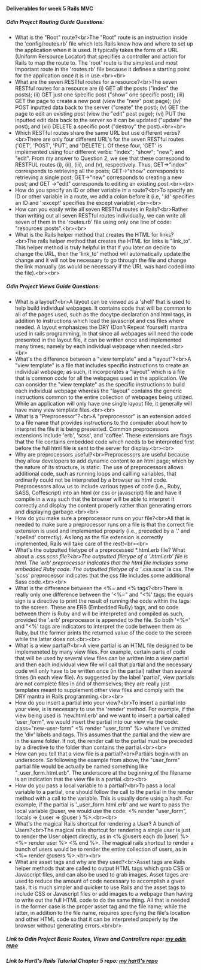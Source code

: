 #### Deliverables for week 5 Rails MVC
##### Odin Project Routing Guide Questions:
- What is the "Root" route?<br\>The "Root" route is an instruction inside the 'config/routes.rb' file which lets Rails know how and where to set up the application when it is used. It typically takes the form of a URL (Uniform Rersource Locator) that specifies a controller and action for Rails to map the route to. The 'root' route is the simplest and most important route in the 'routes.rb' file because it defines a starting point for the application once it is in use.<br\><br\>
- What are the seven RESTful routes for a resource?<br\>The seven RESTful routes for a resource are (i) GET all the posts ("index" the posts); (ii) GET just one specific post ("show" one specific post); (iii) GET the page to create a new post (view the "new" post page); (iv) POST inputted data back to the server ("create" the post); (v) GET the page to edit an existing post (view the "edit" post page); (vi) PUT the inputted edit data back to the server so it can be updated ("update" the post); and (vii) DELETE a specific post ("destroy" the post).<br\><br\>
- Which RESTful routes share the same URL but use different verbs?<br\>There are only four different URL's for the seven RESTful routes ('GET', 'POST', 'PUT', and 'DELETE'). Of these four, 'GET' is implemented using four different verbs: "index"; "show"; "new"; and "edit". From my answer to Question 2, we see that these correspond to RESTFUL routes (i), (ii), (iii), and (v), respectively. Thus, GET->"index" corresponds to retrieving all the posts; GET->"show" corresponds to retrieving a single post; GET->"new" corresponds to creating a new post; and GET ->"edit" corresponds to editing an existing post.<br\><br\>
- How do you specify an ID or other variable in a route?<br\>To specify an ID or other variable in a route, we add a colon before it (i.e, ':id' specifies an ID and ':except' specifies the except variable).<br\><br\>
- How can you easily write all seven RESTful routes in Rails?<br\>Rather than writing out all seven RESTful routes individually, we can write all seven of them in the 'routes.rb' file using only one line of code: "resources :posts".<br\><br\>
- What is the Rails helper method that creates the HTML for links?<br\>The rails helper method that creates the HTML for links is "link_to". This helper method is truly helpful in that if you later on decide to change the URL, then the 'link_to' method will automatically update the change and it will not be necessary to go through the file and change the link manually (as would be necessary if the URL was hard coded into the file).<br\><br\>

##### Odin Project Views Guide Questions:
- What is a layout?<br\>A layout can be viewed as a 'shell' that is used to help build individual webpages. It contains code that will be common to all of the pages used, such as the docytpe declaration and html tags, in addition to instructions which load the javascript and css files where needed. A layout emphasizes the DRY (Don't Repeat Yourself) mantra used in rails programming, in that since all webpages will need the code presented in the layout file, it can be written once and implemented many times; namely by each individual webpage when needed.<br\><br\>
- What's the difference between a "view template" and a "layout"?<br\>A "view template" is a file that includes specific instructions to create an individual webpage; as such, it incorporates a "layout" which is a file that is common code for all the webpages used in the application. We can consider the "view template" as the specific instructions to build each individual webpage whereas the "layout" contains the generic instructions common to the entire collection of webpages being utilized. While an application will only have one single layout file, it generally will have many view template files.<br\><br\>
- What is a "Preprocessor"?<br\>A "preprocessor" is an extension added to a file name that provides instructions to the computer about how to interpret the file it is being presented. Common preprocessors extensions include 'erb', 'scss', and 'coffee'. These extensions are flags that the file contains embedded code which needs to be interpreted first before the full html file is sent to the server for display.<br\><br\>
- Why are preprocessors useful?<br\>Preprocessors are useful because they allow developers to add dynamic content to an html page; which by the nature of its structure, is static. The use of preprocessors allows additional code, such as running loops and callling variables, that ordinarily could not be interpreted by a browser as html code. Preprocessors allow us to include various types of code (i.e., Ruby, SASS, Coffescript) into an html (or css or javascript) file and have it compile in a way such that the browser will be able to interpret it correctly and display the content properly rather than generating errors and displaying garbage.<br\><br\>
- How do you make sure a preprocessor runs on your file?<br\>All that is needed to make sure a preprocessor runs on a file is that the correct file extension is used and implemented properly (i.e., preceded by a '.' and 'spelled' correctly). As long as the file extension is correctly implemented, Rails will take care of the rest!<br\><br\>
- What's the outputted filetype of a preprocessed *.html.erb file? What about a *.css.scss file?<br\>The outputted filetype of a '.html.erb' file is html. The 'erb' preprocessor indicates that the html file includes some embedded Ruby code. The outputted filetype of a '*.css.scss' is css. The 'scss' preprocessor indicates that the css file includes some additional Sass code.<br\><br\>
- What is the difference between the <%= and <% tags?<br\>There is really only one difference between the '<%=" and "<%' tags: the equals sign is a directive to print the result of running the code within the tags to the screen. These are ERB (Embedded RuBy) tags, and so code between them is Ruby and will be interpreted and compiled as such, provided the '.erb' preprocessor is appended to the file. So both '<%=' and "<%' tags are indicators to interpret the code between them as Ruby, but the former prints the returned value of the code to the screen while the latter does not.<br\><br\>
- What is a view partial?<br\>A view partial is an HTML file designed to be implemeneted by many view files. For example, certain parts of code that will be used by several view files can be written into a view partial and then each individual view file will call that partial and the necessary code will only have to be written once (in the partial) rather than several times (in each view file). As suggested by the label 'partial', view partials are not complete files in and of themselves; they are really just templates meant to supplement other view files and comply with the DRY mantra in Rails programming.<br\><br\>
- How do you insert a partial into your view?<br\>To insert a partial into your view, is is necessary to use the 'render' method.  For example, if the view being used is 'new.html.erb' and we want to insert a partial called 'user_form", we would insert the partial into our view via the code: class="new-user-form" <% render "user_form" %> where I've omitted the 'div' labels and tags.  This assumes that the partial and the view are in the same folder.  If not, the render call to the partial must be preceded by a directive to the folder than contains the partial.<br\><br\>
- How can you tell that a view file is a partial?<br\>Partials begin with an underscore.  So following the example from above, the "user_form" partial file would be actually be named something like "_user_form.html.erb".  The underscore at the beginning of the filename is an indication that the view file is a partial.<br\><br\>
- How do you pass a local variable to a partial?<br\>To pass a local variable to a partial, one should follow the call to the partial in the render method with a call to the variable.  This is usually done using a hash.  For example, if the partial is '_user_form.html.erb' and we want to pass the local variable @user, we would use the code: <% render "user_form", :locals => {:user => @user } %>.<br\><br\>
- What's the magical Rails shortcut for rendering a User? A bunch of Users?<br\>The magical rails shortcut for rendering a single user is just to render the User object directly, as in <% @users.each do |user| %> <%= render user %> <% end %>.  The magical rails shortcut to render a bunch of users would be to render the entire collection of users, as in <%= render @users %>.<br\><br\>
- What are asset tags and why are they used?<br\>Asset tags are Rails helper methods that are called to output HTML tags which grab CSS or Javascript files, and can also be used to grab images.  Asset tages are used to reduce the amount of code necessary to accomplish a given task.  It is much simpler and quicker to use Rails and the asset tags to include CSS or Javascript files or add images to a webpage than having to write out the full HTML code to do the same thing.  All that is needed in the former case is the proper asset tag and the file name; while the latter, in addition to the file name, requires specifying the file's location and other HTML code so that it can be interpreted properly by the browser without generating errors.<br\<br\>

##### Link to Odin Project Basic Routes, Views and Controllers repo: [my odin repo](<linkhere>)
##### Link to Hartl's Rails Tutorial Chapter 5 repo: [my hartl's repo](<linkhere>)
